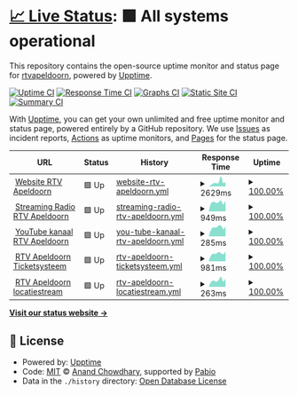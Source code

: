 # [📈 Live Status](https://upptime.rtv-apeldoorn.nl): <!--live status--> **🟩 All systems operational**

This repository contains the open-source uptime monitor and status page for [rtvapeldoorn](https://upptime.rtv-apeldoorn.nl), powered by [Upptime](https://github.com/upptime/upptime).

[![Uptime CI](https://github.com/rtvapeldoorn/upptime/workflows/Uptime%20CI/badge.svg)](https://github.com/rtvapeldoorn/upptime/actions?query=workflow%3A%22Uptime+CI%22)
[![Response Time CI](https://github.com/rtvapeldoorn/upptime/workflows/Response%20Time%20CI/badge.svg)](https://github.com/rtvapeldoorn/upptime/actions?query=workflow%3A%22Response+Time+CI%22)
[![Graphs CI](https://github.com/rtvapeldoorn/upptime/workflows/Graphs%20CI/badge.svg)](https://github.com/rtvapeldoorn/upptime/actions?query=workflow%3A%22Graphs+CI%22)
[![Static Site CI](https://github.com/rtvapeldoorn/upptime/workflows/Static%20Site%20CI/badge.svg)](https://github.com/rtvapeldoorn/upptime/actions?query=workflow%3A%22Static+Site+CI%22)
[![Summary CI](https://github.com/rtvapeldoorn/upptime/workflows/Summary%20CI/badge.svg)](https://github.com/rtvapeldoorn/upptime/actions?query=workflow%3A%22Summary+CI%22)

With [Upptime](https://upptime.js.org), you can get your own unlimited and free uptime monitor and status page, powered entirely by a GitHub repository. We use [Issues](https://github.com/rtvapeldoorn/upptime/issues) as incident reports, [Actions](https://github.com/rtvapeldoorn/upptime/actions) as uptime monitors, and [Pages](https://upptime.rtv-apeldoorn.nl) for the status page.

<!--start: status pages-->
<!-- This summary is generated by Upptime (https://github.com/upptime/upptime) -->
<!-- Do not edit this manually, your changes will be overwritten -->
<!-- prettier-ignore -->
| URL | Status | History | Response Time | Uptime |
| --- | ------ | ------- | ------------- | ------ |
| <img alt="" src="https://icons.duckduckgo.com/ip3/www.rtv-apeldoorn.nl.ico" height="13"> [Website RTV Apeldoorn](https://www.rtv-apeldoorn.nl) | 🟩 Up | [website-rtv-apeldoorn.yml](https://github.com/rtvapeldoorn/upptime/commits/HEAD/history/website-rtv-apeldoorn.yml) | <details><summary><img alt="Response time graph" src="./graphs/website-rtv-apeldoorn/response-time-week.png" height="20"> 2629ms</summary><br><a href="https://upptime.rtv-apeldoorn.nl/history/website-rtv-apeldoorn"><img alt="Response time 2077" src="https://img.shields.io/endpoint?url=https%3A%2F%2Fraw.githubusercontent.com%2Frtvapeldoorn%2Fupptime%2FHEAD%2Fapi%2Fwebsite-rtv-apeldoorn%2Fresponse-time.json"></a><br><a href="https://upptime.rtv-apeldoorn.nl/history/website-rtv-apeldoorn"><img alt="24-hour response time 1457" src="https://img.shields.io/endpoint?url=https%3A%2F%2Fraw.githubusercontent.com%2Frtvapeldoorn%2Fupptime%2FHEAD%2Fapi%2Fwebsite-rtv-apeldoorn%2Fresponse-time-day.json"></a><br><a href="https://upptime.rtv-apeldoorn.nl/history/website-rtv-apeldoorn"><img alt="7-day response time 2629" src="https://img.shields.io/endpoint?url=https%3A%2F%2Fraw.githubusercontent.com%2Frtvapeldoorn%2Fupptime%2FHEAD%2Fapi%2Fwebsite-rtv-apeldoorn%2Fresponse-time-week.json"></a><br><a href="https://upptime.rtv-apeldoorn.nl/history/website-rtv-apeldoorn"><img alt="30-day response time 2202" src="https://img.shields.io/endpoint?url=https%3A%2F%2Fraw.githubusercontent.com%2Frtvapeldoorn%2Fupptime%2FHEAD%2Fapi%2Fwebsite-rtv-apeldoorn%2Fresponse-time-month.json"></a><br><a href="https://upptime.rtv-apeldoorn.nl/history/website-rtv-apeldoorn"><img alt="1-year response time 2077" src="https://img.shields.io/endpoint?url=https%3A%2F%2Fraw.githubusercontent.com%2Frtvapeldoorn%2Fupptime%2FHEAD%2Fapi%2Fwebsite-rtv-apeldoorn%2Fresponse-time-year.json"></a></details> | <details><summary><a href="https://upptime.rtv-apeldoorn.nl/history/website-rtv-apeldoorn">100.00%</a></summary><a href="https://upptime.rtv-apeldoorn.nl/history/website-rtv-apeldoorn"><img alt="All-time uptime 99.76%" src="https://img.shields.io/endpoint?url=https%3A%2F%2Fraw.githubusercontent.com%2Frtvapeldoorn%2Fupptime%2FHEAD%2Fapi%2Fwebsite-rtv-apeldoorn%2Fuptime.json"></a><br><a href="https://upptime.rtv-apeldoorn.nl/history/website-rtv-apeldoorn"><img alt="24-hour uptime 100.00%" src="https://img.shields.io/endpoint?url=https%3A%2F%2Fraw.githubusercontent.com%2Frtvapeldoorn%2Fupptime%2FHEAD%2Fapi%2Fwebsite-rtv-apeldoorn%2Fuptime-day.json"></a><br><a href="https://upptime.rtv-apeldoorn.nl/history/website-rtv-apeldoorn"><img alt="7-day uptime 100.00%" src="https://img.shields.io/endpoint?url=https%3A%2F%2Fraw.githubusercontent.com%2Frtvapeldoorn%2Fupptime%2FHEAD%2Fapi%2Fwebsite-rtv-apeldoorn%2Fuptime-week.json"></a><br><a href="https://upptime.rtv-apeldoorn.nl/history/website-rtv-apeldoorn"><img alt="30-day uptime 99.96%" src="https://img.shields.io/endpoint?url=https%3A%2F%2Fraw.githubusercontent.com%2Frtvapeldoorn%2Fupptime%2FHEAD%2Fapi%2Fwebsite-rtv-apeldoorn%2Fuptime-month.json"></a><br><a href="https://upptime.rtv-apeldoorn.nl/history/website-rtv-apeldoorn"><img alt="1-year uptime 99.76%" src="https://img.shields.io/endpoint?url=https%3A%2F%2Fraw.githubusercontent.com%2Frtvapeldoorn%2Fupptime%2FHEAD%2Fapi%2Fwebsite-rtv-apeldoorn%2Fuptime-year.json"></a></details>
| <img alt="" src="https://icons.duckduckgo.com/ip3/streamingradio.rtv-apeldoorn.nl.ico" height="13"> [Streaming Radio RTV Apeldoorn](https://streamingradio.rtv-apeldoorn.nl/login) | 🟩 Up | [streaming-radio-rtv-apeldoorn.yml](https://github.com/rtvapeldoorn/upptime/commits/HEAD/history/streaming-radio-rtv-apeldoorn.yml) | <details><summary><img alt="Response time graph" src="./graphs/streaming-radio-rtv-apeldoorn/response-time-week.png" height="20"> 949ms</summary><br><a href="https://upptime.rtv-apeldoorn.nl/history/streaming-radio-rtv-apeldoorn"><img alt="Response time 921" src="https://img.shields.io/endpoint?url=https%3A%2F%2Fraw.githubusercontent.com%2Frtvapeldoorn%2Fupptime%2FHEAD%2Fapi%2Fstreaming-radio-rtv-apeldoorn%2Fresponse-time.json"></a><br><a href="https://upptime.rtv-apeldoorn.nl/history/streaming-radio-rtv-apeldoorn"><img alt="24-hour response time 720" src="https://img.shields.io/endpoint?url=https%3A%2F%2Fraw.githubusercontent.com%2Frtvapeldoorn%2Fupptime%2FHEAD%2Fapi%2Fstreaming-radio-rtv-apeldoorn%2Fresponse-time-day.json"></a><br><a href="https://upptime.rtv-apeldoorn.nl/history/streaming-radio-rtv-apeldoorn"><img alt="7-day response time 949" src="https://img.shields.io/endpoint?url=https%3A%2F%2Fraw.githubusercontent.com%2Frtvapeldoorn%2Fupptime%2FHEAD%2Fapi%2Fstreaming-radio-rtv-apeldoorn%2Fresponse-time-week.json"></a><br><a href="https://upptime.rtv-apeldoorn.nl/history/streaming-radio-rtv-apeldoorn"><img alt="30-day response time 957" src="https://img.shields.io/endpoint?url=https%3A%2F%2Fraw.githubusercontent.com%2Frtvapeldoorn%2Fupptime%2FHEAD%2Fapi%2Fstreaming-radio-rtv-apeldoorn%2Fresponse-time-month.json"></a><br><a href="https://upptime.rtv-apeldoorn.nl/history/streaming-radio-rtv-apeldoorn"><img alt="1-year response time 921" src="https://img.shields.io/endpoint?url=https%3A%2F%2Fraw.githubusercontent.com%2Frtvapeldoorn%2Fupptime%2FHEAD%2Fapi%2Fstreaming-radio-rtv-apeldoorn%2Fresponse-time-year.json"></a></details> | <details><summary><a href="https://upptime.rtv-apeldoorn.nl/history/streaming-radio-rtv-apeldoorn">100.00%</a></summary><a href="https://upptime.rtv-apeldoorn.nl/history/streaming-radio-rtv-apeldoorn"><img alt="All-time uptime 98.85%" src="https://img.shields.io/endpoint?url=https%3A%2F%2Fraw.githubusercontent.com%2Frtvapeldoorn%2Fupptime%2FHEAD%2Fapi%2Fstreaming-radio-rtv-apeldoorn%2Fuptime.json"></a><br><a href="https://upptime.rtv-apeldoorn.nl/history/streaming-radio-rtv-apeldoorn"><img alt="24-hour uptime 100.00%" src="https://img.shields.io/endpoint?url=https%3A%2F%2Fraw.githubusercontent.com%2Frtvapeldoorn%2Fupptime%2FHEAD%2Fapi%2Fstreaming-radio-rtv-apeldoorn%2Fuptime-day.json"></a><br><a href="https://upptime.rtv-apeldoorn.nl/history/streaming-radio-rtv-apeldoorn"><img alt="7-day uptime 100.00%" src="https://img.shields.io/endpoint?url=https%3A%2F%2Fraw.githubusercontent.com%2Frtvapeldoorn%2Fupptime%2FHEAD%2Fapi%2Fstreaming-radio-rtv-apeldoorn%2Fuptime-week.json"></a><br><a href="https://upptime.rtv-apeldoorn.nl/history/streaming-radio-rtv-apeldoorn"><img alt="30-day uptime 100.00%" src="https://img.shields.io/endpoint?url=https%3A%2F%2Fraw.githubusercontent.com%2Frtvapeldoorn%2Fupptime%2FHEAD%2Fapi%2Fstreaming-radio-rtv-apeldoorn%2Fuptime-month.json"></a><br><a href="https://upptime.rtv-apeldoorn.nl/history/streaming-radio-rtv-apeldoorn"><img alt="1-year uptime 98.85%" src="https://img.shields.io/endpoint?url=https%3A%2F%2Fraw.githubusercontent.com%2Frtvapeldoorn%2Fupptime%2FHEAD%2Fapi%2Fstreaming-radio-rtv-apeldoorn%2Fuptime-year.json"></a></details>
| <img alt="" src="https://icons.duckduckgo.com/ip3/www.youtube.com.ico" height="13"> [YouTube kanaal RTV Apeldoorn](https://www.youtube.com/@rtvapeldoorn/videos) | 🟩 Up | [you-tube-kanaal-rtv-apeldoorn.yml](https://github.com/rtvapeldoorn/upptime/commits/HEAD/history/you-tube-kanaal-rtv-apeldoorn.yml) | <details><summary><img alt="Response time graph" src="./graphs/you-tube-kanaal-rtv-apeldoorn/response-time-week.png" height="20"> 285ms</summary><br><a href="https://upptime.rtv-apeldoorn.nl/history/you-tube-kanaal-rtv-apeldoorn"><img alt="Response time 294" src="https://img.shields.io/endpoint?url=https%3A%2F%2Fraw.githubusercontent.com%2Frtvapeldoorn%2Fupptime%2FHEAD%2Fapi%2Fyou-tube-kanaal-rtv-apeldoorn%2Fresponse-time.json"></a><br><a href="https://upptime.rtv-apeldoorn.nl/history/you-tube-kanaal-rtv-apeldoorn"><img alt="24-hour response time 243" src="https://img.shields.io/endpoint?url=https%3A%2F%2Fraw.githubusercontent.com%2Frtvapeldoorn%2Fupptime%2FHEAD%2Fapi%2Fyou-tube-kanaal-rtv-apeldoorn%2Fresponse-time-day.json"></a><br><a href="https://upptime.rtv-apeldoorn.nl/history/you-tube-kanaal-rtv-apeldoorn"><img alt="7-day response time 285" src="https://img.shields.io/endpoint?url=https%3A%2F%2Fraw.githubusercontent.com%2Frtvapeldoorn%2Fupptime%2FHEAD%2Fapi%2Fyou-tube-kanaal-rtv-apeldoorn%2Fresponse-time-week.json"></a><br><a href="https://upptime.rtv-apeldoorn.nl/history/you-tube-kanaal-rtv-apeldoorn"><img alt="30-day response time 337" src="https://img.shields.io/endpoint?url=https%3A%2F%2Fraw.githubusercontent.com%2Frtvapeldoorn%2Fupptime%2FHEAD%2Fapi%2Fyou-tube-kanaal-rtv-apeldoorn%2Fresponse-time-month.json"></a><br><a href="https://upptime.rtv-apeldoorn.nl/history/you-tube-kanaal-rtv-apeldoorn"><img alt="1-year response time 294" src="https://img.shields.io/endpoint?url=https%3A%2F%2Fraw.githubusercontent.com%2Frtvapeldoorn%2Fupptime%2FHEAD%2Fapi%2Fyou-tube-kanaal-rtv-apeldoorn%2Fresponse-time-year.json"></a></details> | <details><summary><a href="https://upptime.rtv-apeldoorn.nl/history/you-tube-kanaal-rtv-apeldoorn">100.00%</a></summary><a href="https://upptime.rtv-apeldoorn.nl/history/you-tube-kanaal-rtv-apeldoorn"><img alt="All-time uptime 100.00%" src="https://img.shields.io/endpoint?url=https%3A%2F%2Fraw.githubusercontent.com%2Frtvapeldoorn%2Fupptime%2FHEAD%2Fapi%2Fyou-tube-kanaal-rtv-apeldoorn%2Fuptime.json"></a><br><a href="https://upptime.rtv-apeldoorn.nl/history/you-tube-kanaal-rtv-apeldoorn"><img alt="24-hour uptime 100.00%" src="https://img.shields.io/endpoint?url=https%3A%2F%2Fraw.githubusercontent.com%2Frtvapeldoorn%2Fupptime%2FHEAD%2Fapi%2Fyou-tube-kanaal-rtv-apeldoorn%2Fuptime-day.json"></a><br><a href="https://upptime.rtv-apeldoorn.nl/history/you-tube-kanaal-rtv-apeldoorn"><img alt="7-day uptime 100.00%" src="https://img.shields.io/endpoint?url=https%3A%2F%2Fraw.githubusercontent.com%2Frtvapeldoorn%2Fupptime%2FHEAD%2Fapi%2Fyou-tube-kanaal-rtv-apeldoorn%2Fuptime-week.json"></a><br><a href="https://upptime.rtv-apeldoorn.nl/history/you-tube-kanaal-rtv-apeldoorn"><img alt="30-day uptime 100.00%" src="https://img.shields.io/endpoint?url=https%3A%2F%2Fraw.githubusercontent.com%2Frtvapeldoorn%2Fupptime%2FHEAD%2Fapi%2Fyou-tube-kanaal-rtv-apeldoorn%2Fuptime-month.json"></a><br><a href="https://upptime.rtv-apeldoorn.nl/history/you-tube-kanaal-rtv-apeldoorn"><img alt="1-year uptime 100.00%" src="https://img.shields.io/endpoint?url=https%3A%2F%2Fraw.githubusercontent.com%2Frtvapeldoorn%2Fupptime%2FHEAD%2Fapi%2Fyou-tube-kanaal-rtv-apeldoorn%2Fuptime-year.json"></a></details>
| <img alt="" src="https://icons.duckduckgo.com/ip3/storing.rtv-apeldoorn.nl.ico" height="13"> [RTV Apeldoorn Ticketsysteem](https://storing.rtv-apeldoorn.nl) | 🟩 Up | [rtv-apeldoorn-ticketsysteem.yml](https://github.com/rtvapeldoorn/upptime/commits/HEAD/history/rtv-apeldoorn-ticketsysteem.yml) | <details><summary><img alt="Response time graph" src="./graphs/rtv-apeldoorn-ticketsysteem/response-time-week.png" height="20"> 981ms</summary><br><a href="https://upptime.rtv-apeldoorn.nl/history/rtv-apeldoorn-ticketsysteem"><img alt="Response time 1202" src="https://img.shields.io/endpoint?url=https%3A%2F%2Fraw.githubusercontent.com%2Frtvapeldoorn%2Fupptime%2FHEAD%2Fapi%2Frtv-apeldoorn-ticketsysteem%2Fresponse-time.json"></a><br><a href="https://upptime.rtv-apeldoorn.nl/history/rtv-apeldoorn-ticketsysteem"><img alt="24-hour response time 764" src="https://img.shields.io/endpoint?url=https%3A%2F%2Fraw.githubusercontent.com%2Frtvapeldoorn%2Fupptime%2FHEAD%2Fapi%2Frtv-apeldoorn-ticketsysteem%2Fresponse-time-day.json"></a><br><a href="https://upptime.rtv-apeldoorn.nl/history/rtv-apeldoorn-ticketsysteem"><img alt="7-day response time 981" src="https://img.shields.io/endpoint?url=https%3A%2F%2Fraw.githubusercontent.com%2Frtvapeldoorn%2Fupptime%2FHEAD%2Fapi%2Frtv-apeldoorn-ticketsysteem%2Fresponse-time-week.json"></a><br><a href="https://upptime.rtv-apeldoorn.nl/history/rtv-apeldoorn-ticketsysteem"><img alt="30-day response time 1065" src="https://img.shields.io/endpoint?url=https%3A%2F%2Fraw.githubusercontent.com%2Frtvapeldoorn%2Fupptime%2FHEAD%2Fapi%2Frtv-apeldoorn-ticketsysteem%2Fresponse-time-month.json"></a><br><a href="https://upptime.rtv-apeldoorn.nl/history/rtv-apeldoorn-ticketsysteem"><img alt="1-year response time 1202" src="https://img.shields.io/endpoint?url=https%3A%2F%2Fraw.githubusercontent.com%2Frtvapeldoorn%2Fupptime%2FHEAD%2Fapi%2Frtv-apeldoorn-ticketsysteem%2Fresponse-time-year.json"></a></details> | <details><summary><a href="https://upptime.rtv-apeldoorn.nl/history/rtv-apeldoorn-ticketsysteem">100.00%</a></summary><a href="https://upptime.rtv-apeldoorn.nl/history/rtv-apeldoorn-ticketsysteem"><img alt="All-time uptime 98.85%" src="https://img.shields.io/endpoint?url=https%3A%2F%2Fraw.githubusercontent.com%2Frtvapeldoorn%2Fupptime%2FHEAD%2Fapi%2Frtv-apeldoorn-ticketsysteem%2Fuptime.json"></a><br><a href="https://upptime.rtv-apeldoorn.nl/history/rtv-apeldoorn-ticketsysteem"><img alt="24-hour uptime 100.00%" src="https://img.shields.io/endpoint?url=https%3A%2F%2Fraw.githubusercontent.com%2Frtvapeldoorn%2Fupptime%2FHEAD%2Fapi%2Frtv-apeldoorn-ticketsysteem%2Fuptime-day.json"></a><br><a href="https://upptime.rtv-apeldoorn.nl/history/rtv-apeldoorn-ticketsysteem"><img alt="7-day uptime 100.00%" src="https://img.shields.io/endpoint?url=https%3A%2F%2Fraw.githubusercontent.com%2Frtvapeldoorn%2Fupptime%2FHEAD%2Fapi%2Frtv-apeldoorn-ticketsysteem%2Fuptime-week.json"></a><br><a href="https://upptime.rtv-apeldoorn.nl/history/rtv-apeldoorn-ticketsysteem"><img alt="30-day uptime 100.00%" src="https://img.shields.io/endpoint?url=https%3A%2F%2Fraw.githubusercontent.com%2Frtvapeldoorn%2Fupptime%2FHEAD%2Fapi%2Frtv-apeldoorn-ticketsysteem%2Fuptime-month.json"></a><br><a href="https://upptime.rtv-apeldoorn.nl/history/rtv-apeldoorn-ticketsysteem"><img alt="1-year uptime 98.85%" src="https://img.shields.io/endpoint?url=https%3A%2F%2Fraw.githubusercontent.com%2Frtvapeldoorn%2Fupptime%2FHEAD%2Fapi%2Frtv-apeldoorn-ticketsysteem%2Fuptime-year.json"></a></details>
| <img alt="" src="https://icons.duckduckgo.com/ip3/95.97.176.18.ico" height="13"> [RTV Apeldoorn locatiestream](http://95.97.176.18:4000/status.xsl) | 🟩 Up | [rtv-apeldoorn-locatiestream.yml](https://github.com/rtvapeldoorn/upptime/commits/HEAD/history/rtv-apeldoorn-locatiestream.yml) | <details><summary><img alt="Response time graph" src="./graphs/rtv-apeldoorn-locatiestream/response-time-week.png" height="20"> 263ms</summary><br><a href="https://upptime.rtv-apeldoorn.nl/history/rtv-apeldoorn-locatiestream"><img alt="Response time 257" src="https://img.shields.io/endpoint?url=https%3A%2F%2Fraw.githubusercontent.com%2Frtvapeldoorn%2Fupptime%2FHEAD%2Fapi%2Frtv-apeldoorn-locatiestream%2Fresponse-time.json"></a><br><a href="https://upptime.rtv-apeldoorn.nl/history/rtv-apeldoorn-locatiestream"><img alt="24-hour response time 206" src="https://img.shields.io/endpoint?url=https%3A%2F%2Fraw.githubusercontent.com%2Frtvapeldoorn%2Fupptime%2FHEAD%2Fapi%2Frtv-apeldoorn-locatiestream%2Fresponse-time-day.json"></a><br><a href="https://upptime.rtv-apeldoorn.nl/history/rtv-apeldoorn-locatiestream"><img alt="7-day response time 263" src="https://img.shields.io/endpoint?url=https%3A%2F%2Fraw.githubusercontent.com%2Frtvapeldoorn%2Fupptime%2FHEAD%2Fapi%2Frtv-apeldoorn-locatiestream%2Fresponse-time-week.json"></a><br><a href="https://upptime.rtv-apeldoorn.nl/history/rtv-apeldoorn-locatiestream"><img alt="30-day response time 260" src="https://img.shields.io/endpoint?url=https%3A%2F%2Fraw.githubusercontent.com%2Frtvapeldoorn%2Fupptime%2FHEAD%2Fapi%2Frtv-apeldoorn-locatiestream%2Fresponse-time-month.json"></a><br><a href="https://upptime.rtv-apeldoorn.nl/history/rtv-apeldoorn-locatiestream"><img alt="1-year response time 257" src="https://img.shields.io/endpoint?url=https%3A%2F%2Fraw.githubusercontent.com%2Frtvapeldoorn%2Fupptime%2FHEAD%2Fapi%2Frtv-apeldoorn-locatiestream%2Fresponse-time-year.json"></a></details> | <details><summary><a href="https://upptime.rtv-apeldoorn.nl/history/rtv-apeldoorn-locatiestream">100.00%</a></summary><a href="https://upptime.rtv-apeldoorn.nl/history/rtv-apeldoorn-locatiestream"><img alt="All-time uptime 99.98%" src="https://img.shields.io/endpoint?url=https%3A%2F%2Fraw.githubusercontent.com%2Frtvapeldoorn%2Fupptime%2FHEAD%2Fapi%2Frtv-apeldoorn-locatiestream%2Fuptime.json"></a><br><a href="https://upptime.rtv-apeldoorn.nl/history/rtv-apeldoorn-locatiestream"><img alt="24-hour uptime 100.00%" src="https://img.shields.io/endpoint?url=https%3A%2F%2Fraw.githubusercontent.com%2Frtvapeldoorn%2Fupptime%2FHEAD%2Fapi%2Frtv-apeldoorn-locatiestream%2Fuptime-day.json"></a><br><a href="https://upptime.rtv-apeldoorn.nl/history/rtv-apeldoorn-locatiestream"><img alt="7-day uptime 100.00%" src="https://img.shields.io/endpoint?url=https%3A%2F%2Fraw.githubusercontent.com%2Frtvapeldoorn%2Fupptime%2FHEAD%2Fapi%2Frtv-apeldoorn-locatiestream%2Fuptime-week.json"></a><br><a href="https://upptime.rtv-apeldoorn.nl/history/rtv-apeldoorn-locatiestream"><img alt="30-day uptime 99.91%" src="https://img.shields.io/endpoint?url=https%3A%2F%2Fraw.githubusercontent.com%2Frtvapeldoorn%2Fupptime%2FHEAD%2Fapi%2Frtv-apeldoorn-locatiestream%2Fuptime-month.json"></a><br><a href="https://upptime.rtv-apeldoorn.nl/history/rtv-apeldoorn-locatiestream"><img alt="1-year uptime 99.98%" src="https://img.shields.io/endpoint?url=https%3A%2F%2Fraw.githubusercontent.com%2Frtvapeldoorn%2Fupptime%2FHEAD%2Fapi%2Frtv-apeldoorn-locatiestream%2Fuptime-year.json"></a></details>

<!--end: status pages-->

[**Visit our status website →**](https://upptime.rtv-apeldoorn.nl)

## 📄 License

- Powered by: [Upptime](https://github.com/upptime/upptime)
- Code: [MIT](./LICENSE) © [Anand Chowdhary](https://anandchowdhary.com), supported by [Pabio](https://pabio.com)
- Data in the `./history` directory: [Open Database License](https://opendatacommons.org/licenses/odbl/1-0/)
